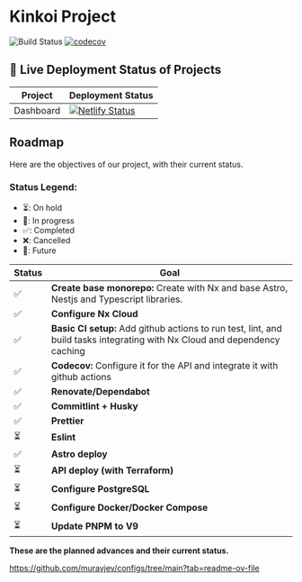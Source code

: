 # Kinkoi Project

![Build Status](https://github.com/pabloimrik17/kinkoi-project/actions/workflows/ci.yml/badge.svg?branch=main)
[![codecov](https://codecov.io/gh/pabloimrik17/kinkoi-project/graph/badge.svg?token=RGADUH6FV4)](https://codecov.io/gh/pabloimrik17/kinkoi-project)

## 🚀 Live Deployment Status of Projects

| Project   | Deployment Status                                                                                                                                                         |
| --------- | ------------------------------------------------------------------------------------------------------------------------------------------------------------------------- |
| Dashboard | [![Netlify Status](https://api.netlify.com/api/v1/badges/0464ae3e-cc04-4ca4-a266-c656a64642ff/deploy-status)](https://app.netlify.com/sites/dev-kinkoi-dashboard/deploys) |

## Roadmap

Here are the objectives of our project, with their current status.

### Status Legend:

-   ⏳: On hold
-   🚀: In progress
-   ✅: Completed
-   ❌: Cancelled
-   🎯: Future

| Status | Goal                                                                                                                       |
| ------ | -------------------------------------------------------------------------------------------------------------------------- |
| ✅     | **Create base monorepo:** Create with Nx and base Astro, Nestjs and Typescript libraries.                                  |
| ✅     | **Configure Nx Cloud**                                                                                                     |
| ✅     | **Basic CI setup:** Add github actions to run test, lint, and build tasks integrating with Nx Cloud and dependency caching |
| ✅     | **Codecov:** Configure it for the API and integrate it with github actions                                                 |
| ✅     | **Renovate/Dependabot**                                                                                                    |
| ✅     | **Commitlint + Husky**                                                                                                     |
| ✅     | **Prettier**                                                                                                               |
| ⏳     | **Eslint**                                                                                                                 |
| ✅     | **Astro deploy**                                                                                                           |
| ⏳     | **API deploy (with Terraform)**                                                                                            |
| ⏳     | **Configure PostgreSQL**                                                                                                   |
| ⏳     | **Configure Docker/Docker Compose**                                                                                        |
| ⏳     | **Update PNPM to V9**                                                                                                      |

**These are the planned advances and their current status.**

https://github.com/muravjev/configs/tree/main?tab=readme-ov-file
